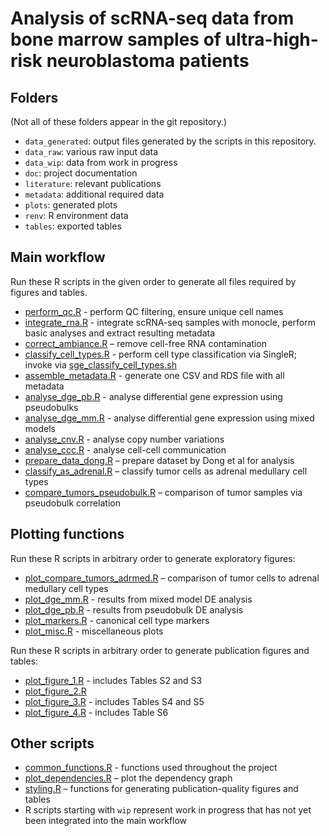 # Analysis of scRNA-seq data from bone marrow samples of ultra-high-risk neuroblastoma patients

## Folders

(Not all of these folders appear in the git repository.)

- `data_generated`: output files generated by the scripts in this repository.
- `data_raw`: various raw input data
- `data_wip`: data from work in progress
- `doc`: project documentation
- `literature`: relevant publications
- `metadata`: additional required data
- `plots`: generated plots
- `renv`: R environment data
- `tables`: exported tables



## Main workflow

Run these R scripts in the given order to generate all files
required by figures and tables.

- [perform_qc.R](perform_qc.R) -
  perform QC filtering, ensure unique cell names
- [integrate_rna.R](integrate_rna.R) -
  integrate scRNA-seq samples with monocle, perform basic analyses
  and extract resulting metadata
- [correct_ambiance.R](correct_ambiance.R) –
  remove cell-free RNA contamination
- [classify_cell_types.R](classify_cell_types.R) -
  perform cell type classification via SingleR;
  invoke via [sge_classify_cell_types.sh](sge_classify_cell_types.sh)
- [assemble_metadata.R](assemble_metadata.R) -
  generate one CSV and RDS file with all metadata
- [analyse_dge_pb.R](analyse_dge_pb.R) -
  analyse differential gene expression using pseudobulks
- [analyse_dge_mm.R](analyse_dge_mm.R) -
  analyse differential gene expression using mixed models
- [analyse_cnv.R](analyse_cnv.R) -
  analyse copy number variations
- [analyse_ccc.R](analyse_ccc.R) -
  analyse cell-cell communication
- [prepare_data_dong.R](prepare_data_dong.R) –
  prepare dataset by Dong et al for analysis
- [classify_as_adrenal.R](classify_as_adrenal.R) –
  classify tumor cells as adrenal medullary cell types
- [compare_tumors_pseudobulk.R](compare_tumors_pseudobulk.R) –
  comparison of tumor samples via pseudobulk correlation

  
  
## Plotting functions

Run these R scripts in arbitrary order to generate exploratory figures:

- [plot_compare_tumors_adrmed.R](plot_compare_tumors_adrmed.R) –
  comparison of tumor cells to adrenal medullary cell types
- [plot_dge_mm.R](plot_dge_mm.R) -
  results from mixed model DE analysis
- [plot_dge_pb.R](plot_dge_pb.R) -
  results from pseudobulk DE analysis
- [plot_markers.R](plot_markers.R) -
  canonical cell type markers
- [plot_misc.R](plot_misc.R) -
  miscellaneous plots
  

Run these R scripts in arbitrary order to generate publication figures and tables:

- [plot_figure_1.R](plot_figure_1.R) - includes Tables S2 and S3
- [plot_figure_2.R](plot_figure_2.R)
- [plot_figure_3.R](plot_figure_3.R) - includes Tables S4 and S5
- [plot_figure_4.R](plot_figure_4.R) - includes Table S6



## Other scripts

- [common_functions.R](common_functions.R) -
  functions used throughout the project
- [plot_dependencies.R](plot_dependencies.R) –
  plot the dependency graph
- [styling.R](styling.R) –
  functions for generating publication-quality figures and tables
- R scripts starting with `wip` represent work in progress
  that has not yet been integrated into the main workflow
